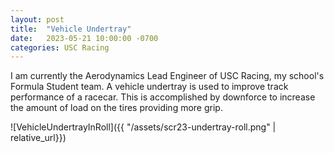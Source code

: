 ```yaml
---
layout: post
title:  "Vehicle Undertray"
date:   2023-05-21 10:00:00 -0700
categories: USC Racing
---
```


I am currently the Aerodynamics Lead Engineer of USC Racing, my school's Formula Student team. 
A vehicle undertray is used to improve track performance of a racecar. This is accomplished by downforce to increase the amount of load on the tires providing more grip. 

![VehicleUndertrayInRoll]({{ "/assets/scr23-undertray-roll.png" | relative_url}})
